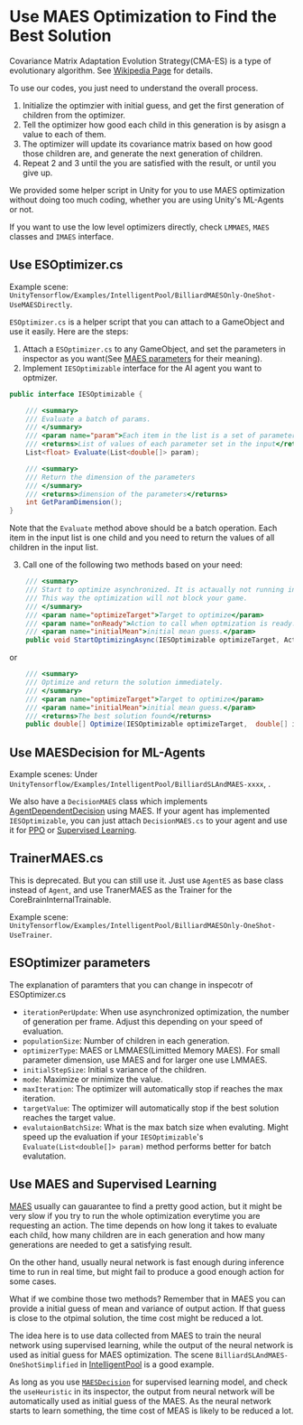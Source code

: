 # Use MAES Optimization to Find the Best Solution

Covariance Matrix Adaptation Evolution Strategy(CMA-ES) is a type of evolutionary algorithm. See [Wikipedia Page](https://en.wikipedia.org/wiki/CMA-ES) for details.

To use our codes, you just need to understand the overall process. 
1. Initialize the optimzier with initial guess, and get the first generation of children from the optimizer.
2. Tell the optimizer how good each child in this generation is by asisgn a value to each of them.
3. The optimizer will update its covariance matrix based on how good those children are, and generate the next generation of children.
4. Repeat 2 and 3 until the you are satisfied with the result, or until you give up.

We provided some helper script in Unity for you to use MAES optimization without doing too much coding, whether you are using Unity's ML-Agents or not.

If you want to use the low level optimizers directly, check `LMMAES`, `MAES` classes and `IMAES` interface.

## Use ESOptimizer.cs
Example scene: `UnityTensorflow/Examples/IntelligentPool/BilliardMAESOnly-OneShot-UseMAESDirectly`.

`ESOptimizer.cs` is a helper script that you can attach to a GameObject and use it easily. Here are the steps:
1. Attach a `ESOptimizer.cs` to any GameObject, and set the parameters in inspector as you want(See [MAES parameters](#maes-parameters) for their meaning).
2. Implement `IESOptimizable` interface for the AI agent you want to optmizer. 
```csharp
public interface IESOptimizable {

    /// <summary>
    /// Evaluate a batch of params. 
    /// </summary>
    /// <param name="param">Each item in the list is a set of parameters.</param>
    /// <returns>List of values of each parameter set in the input</returns>
    List<float> Evaluate(List<double[]> param);

    /// <summary>
    /// Return the dimension of the parameters
    /// </summary>
    /// <returns>dimension of the parameters</returns>
    int GetParamDimension();
}
```
Note that the `Evaluate` method above should be a batch operation. Each item in the input list is one child and you need to return the values of all children in the input list. 

3. Call one of the following two methods based on your need:
```csharp
    /// <summary>
    /// Start to optimize asynchronized. It is actaually not running in another thread, but running in Update() in each frame of your game.
    /// This way the optimization will not block your game.
    /// </summary>
    /// <param name="optimizeTarget">Target to optimize</param>
    /// <param name="onReady">Action to call when optmization is ready. THe input is the best solution found.</param>
    /// <param name="initialMean">initial mean guess.</param>
    public void StartOptimizingAsync(IESOptimizable optimizeTarget, Action<double[]> onReady = null, double[] initialMean = null)
```
 or
 
```csharp
    /// <summary>
    /// Optimize and return the solution immediately.
    /// </summary>
    /// <param name="optimizeTarget">Target to optimize</param>
    /// <param name="initialMean">initial mean guess.</param>
    /// <returns>The best solution found</returns>
    public double[] Optimize(IESOptimizable optimizeTarget,  double[] initialMean = null)
```


## Use MAESDecision for ML-Agents
Example scenes: Under `UnityTensorflow/Examples/IntelligentPool/BilliardSLAndMAES-xxxx`, .

We also have a `DecisionMAES` class which implements [AgentDependentDecision](AgentDependentDeicision.md) using MAES. If your agent has implemented `IESOptimizable`, you can just attach `DecisionMAES.cs` to your agent and use it for [PPO](Training-PPO.md) or [Supervised Learning](Training-SL.md).

## TrainerMAES.cs
This is deprecated. But you can still use it. Just use `AgentES` as base class instead of `Agent`, and use TranerMAES as the Trainer for the CoreBrainInternalTrainable. 

Example scene: `UnityTensorflow/Examples/IntelligentPool/BilliardMAESOnly-OneShot-UseTrainer`.

## ESOptimizer parameters
The explanation of paramters that you can change in inspecotr of ESOptimizer.cs
- `iterationPerUpdate`: When use asynchronized optimization, the number of generation per frame. Adjust this depending on your speed of evaluation.
- `populationSize`: Number of children in each generation.
- `optimizerType`: MAES or LMMAES(Limitted Memory MAES). For small parameter dimension, use MAES and for larger one use LMMAES.
- `initialStepSize`: Initial s variance of the children. 
- `mode`: Maximize or minimize the value.
- `maxIteration`: The optimizer will automatically stop if reaches the max iteration.
- `targetValue`: The optimizer will automatically stop if the best solution reaches the target value.
- `evalutaionBatchSize`: What is the max batch size when evaluting. Might speed up the evaluation if your `IESOptimizable`'s `Evaluate(List<double[]> param)` method performs better for batch evalutation.

## Use MAES and Supervised Learning

[MAES](MAES.md) usually can gauarantee to find a pretty good action, but it might be very slow if you try to run the whole optimization everytime you are requesting an action. The time depends on how long it takes to evaluate each child, how many children are in each generation and how many generations are needed to get a satisfying result.

On the other hand, usually neural network is fast enough during inference time to run in real time, but might fail to produce a good enough action for some cases.

What if we combine those two methods? Remember that in MAES you can provide a initial guess of mean and variance of output action. If that guess is close to the otpimal solution, the time cost might be reduced a lot. 

The idea here is to use data collected from MAES to train the neural network using supervised learning, while the output of the neural network is used as initial guess for MAES optimization. The scene `BilliardSLAndMAES-OneShotSimplified` in [IntelligentPool](IntelligentPoolDetails.md) is a good example.

As long as you use [`MAESDecision`](#use-maesdecision-for-ml-agents) for supervised learning model, and check the `useHeuristic` in its inspector, the output from neural network will be automatically used as initial guess of the MAES. As the neural network starts to learn something, the time cost of MEAS is likely to be reduced a lot.
